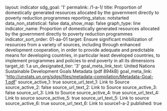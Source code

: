 layout: indicator
sdg_goal: '1'
permalink: /1-a-1/
title: Proportion of domestically generated resources allocated by the government directly to poverty reduction programmes
reporting_status: notstarted
data_non_statistical: false
data_show_map: false
graph_type: line
indicator_name: Proportion of domestically generated resources allocated by the government directly to poverty reduction programmes
indicator_sort_order: 01-aa-01
target: Ensure significant mobilization of resources from a variety of sources, including through enhanced development cooperation, in order to provide adequate and predictable means for developing countries, in particular least developed countries, to implement programmes and policies to end poverty in all its dimensions
target_id: 1.a
un_designated_tier: '3'
goal_meta_link_text: United Nations Sustainable Development Goals Metadata (pdf 894kB)
goal_meta_link: 'http://unstats.un.org/sdgs/files/metadata-compilation/Metadata-Goal-1.pdf'
source_active_1: true
source_url_text_1: Link to Source
source_active_2: false
source_url_text_2: Link to Source
source_active_3: false
source_url_3: Link to Source
source_active_4: true
source_url_text_4: Link to source
source_active_5: true
source_url_text_5: Link to source
source_active_6: true
source_url_text_6: Link to source1-a-2
published: true